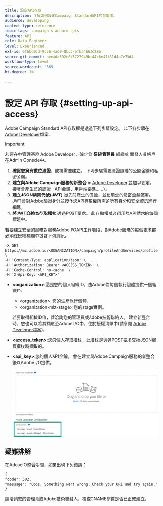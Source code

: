 ```yaml
---
title: 設定API存取
description: 了解如何設定Campaign StandardAPI的存取權。
audience: developing
content-type: reference
topic-tags: campaign-standard-apis
feature: API
role: Data Engineer
level: Experienced
exl-id: efbbd0cd-9c56-4ad0-8bcb-efba4b63c28b
source-git-commit: bee4da592e0b3727949bc44c6e41b81d4e7e73d4
workflow-type: tm+mt
source-wordcount: '369'
ht-degree: 1%

---
```


# 設定 API 存取 {#setting-up-api-access}

Adobe Campaign Standard API存取權是透過下列步驟設定。 以下各步驟在 [Adobe Developer檔案](https://developer.adobe.com/developer-console/docs/guides/#!AdobeDocs/adobeio-auth/master/AuthenticationOverview/ServiceAccountIntegration.md).

>[!IMPORTANT]
>
>若要在中管理憑證 [Adobe Developer](https://developer.adobe.com/)，確定您 **系統管理員** 組織或 [開發人員帳戶](https://helpx.adobe.com/enterprise/using/manage-developers.html) 在Admin Console中。

1. **確認您擁有數位憑證**，或視需要建立。 下列步驟需要憑證隨附的公開金鑰和私密金鑰。
1. **建立與Adobe Campaign服務的新整合** in [Adobe Developer](https://developer.adobe.com/) 並加以設定。 接著會產生您的認證（API金鑰、用戶端密碼……）。
1. **建立JSON網頁代號(JWT)** 從先前產生的憑證，並使用您的私密金鑰簽署。 JWT會對Adobe驗證身分並授予您API存取權所需的所有身分和安全資訊進行編碼。
1. **將JWT交換為存取權杖** 透過POST要求。 此存取權杖必須用於API請求的每個標題中。

若要建立安全的服務對服務Adobe I/OAPI工作階段，對Adobe服務的每個要求都必須在授權標題中包含下列資訊。

```
-X GET https://mc.adobe.io/<ORGANIZATION>/campaign/profileAndServices/profile \
-H 'Content-Type: application/json' \
-H 'Authorization: Bearer <ACCESS_TOKEN>' \
-H 'Cache-Control: no-cache' \
-H 'X-Api-Key: <API_KEY>'
```

* **&lt;organization>**:這是您的個人組織ID，由Adobe為每個執行個體提供一個組織ID:

   * &lt;organization> :您的生產執行個體，
   * &lt;organization-mkt-stage>:您的stage實例。

   若要取得組織ID值，請洽詢您的管理員或Adobe技術聯絡人。 建立新整合時，您也可以將其擷取至Adobe I/O中，位於授權清單中(請參閱 <a href="https://developer.adobe.com/developer-console/docs/guides/authentication/">Adobe Developer檔案</a>)。

* **&lt;access_token>**:您的個人存取權杖，此權杖是透過POST要求交換JSON網頁權杖時擷取的。

* **&lt;api_key>**:您的個人API金鑰。 會在建立與Adobe Campaign服務的新整合後以Adobe I/O提供。

   ![替代文字](assets/tenant.png)

## 疑難排解

在AdobeIO整合期間，如果出現下列錯誤：

```
{ 
"code": 502, 
"message": "Oops. Something went wrong. Check your URI and try again." 
}
```


請洽詢您的管理員或Adobe技術聯絡人，檢查CNAME參數是否已正確建立。
